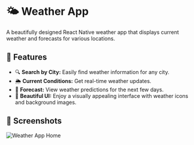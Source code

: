 # 🌤 Weather App

A beautifully designed React Native weather app that displays current weather and forecasts for various locations. 

## 🚀 Features

- 🔍 **Search by City:** Easily find weather information for any city.
- 🌦 **Current Conditions:** Get real-time weather updates.
- 📅 **Forecast:** View weather predictions for the next few days.
- 🎨 **Beautiful UI:** Enjoy a visually appealing interface with weather icons and background images.

## 📸 Screenshots

![Weather App Home](./assets/images/home.png)


